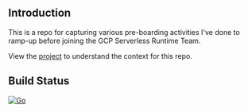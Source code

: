 ## Introduction

This is a repo for capturing various pre-boarding activities I've done to ramp-up before joining the GCP Serverless Runtime Team.

View the [project](https://github.com/users/smsohan/projects/1) to understand the context for this repo.

## Build Status

[![Go](https://github.com/smsohan/gcp-rampup/actions/workflows/go.yml/badge.svg)](https://github.com/smsohan/gcp-rampup/actions/workflows/go.yml)